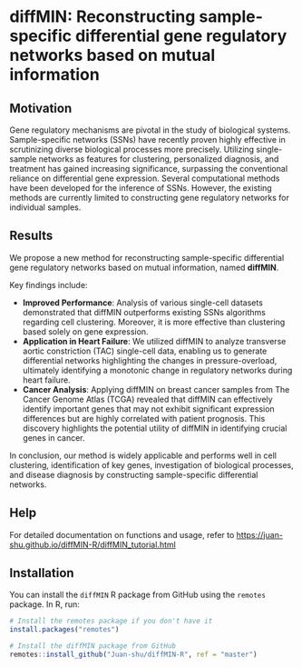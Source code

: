 # diffMIN: Reconstructing sample-specific differential gene regulatory networks based on mutual information

## Motivation

Gene regulatory mechanisms are pivotal in the study of biological systems. Sample-specific networks (SSNs) have recently proven highly effective in scrutinizing diverse biological processes more precisely. Utilizing single-sample networks as features for clustering, personalized diagnosis, and treatment has gained increasing significance, surpassing the conventional reliance on differential gene expression. Several computational methods have been developed for the inference of SSNs. However, the existing methods are currently limited to constructing gene regulatory networks for individual samples.

## Results

We propose a new method for reconstructing sample-specific differential gene regulatory networks based on mutual information, named **diffMIN**. 

Key findings include:
- **Improved Performance**: Analysis of various single-cell datasets demonstrated that diffMIN outperforms existing SSNs algorithms regarding cell clustering. Moreover, it is more effective than clustering based solely on gene expression.
- **Application in Heart Failure**: We utilized diffMIN to analyze transverse aortic constriction (TAC) single-cell data, enabling us to generate differential networks highlighting the changes in pressure-overload, ultimately identifying a monotonic change in regulatory networks during heart failure.
- **Cancer Analysis**: Applying diffMIN on breast cancer samples from The Cancer Genome Atlas (TCGA) revealed that diffMIN can effectively identify important genes that may not exhibit significant expression differences but are highly correlated with patient prognosis. This discovery highlights the potential utility of diffMIN in identifying crucial genes in cancer.

In conclusion, our method is widely applicable and performs well in cell clustering, identification of key genes, investigation of biological processes, and disease diagnosis by constructing sample-specific differential networks.

## Help 

For detailed documentation on functions and usage, refer to https://juan-shu.github.io/diffMIN-R/diffMIN_tutorial.html

## Installation

You can install the `diffMIN` R package from GitHub using the `remotes` package. In R, run:

```r
# Install the remotes package if you don't have it
install.packages("remotes")

# Install the diffMIN package from GitHub
remotes::install_github("Juan-shu/diffMIN-R", ref = "master")
